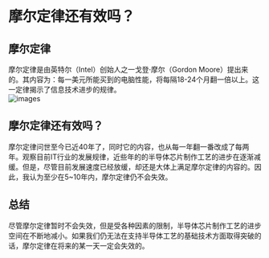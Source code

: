 # 摩尔定律还有效吗？
## 摩尔定律
摩尔定律是由英特尔（Intel）创始人之一戈登·摩尔（Gordon Moore）提出来的。其内容为：每一美元所能买到的电脑性能，将每隔18-24个月翻一倍以上。这一定律揭示了信息技术进步的规律。  
![images](https://baike.baidu.com/pic/%E6%91%A9%E5%B0%94%E5%AE%9A%E5%BE%8B/350634/0/3b87e950352ac65c6682bb4ef9f2b21193138a0c?fr=lemma&ct=single)
## 摩尔定律还有效吗？
摩尔定律问世至今已近40年了，同时它的内容，也从每一年翻一番改成了每两年。观察目前IT行业的发展规律，近些年的的半导体芯片制作工艺的进步在逐渐减缓。但是，尽管目前发展速度已经放缓，却还是大体上满足摩尔定律的内容的。因此，我认为至少在5~10年内，摩尔定律仍不会失效。
## 总结
尽管摩尔定律暂时不会失效，但是受各种因素的限制，半导体芯片制作工艺的进步空间在不断地减小。如果我们仍无法在支持半导体工艺的基础技术方面取得突破的话，摩尔定律在将来的某一天一定会失效的。
